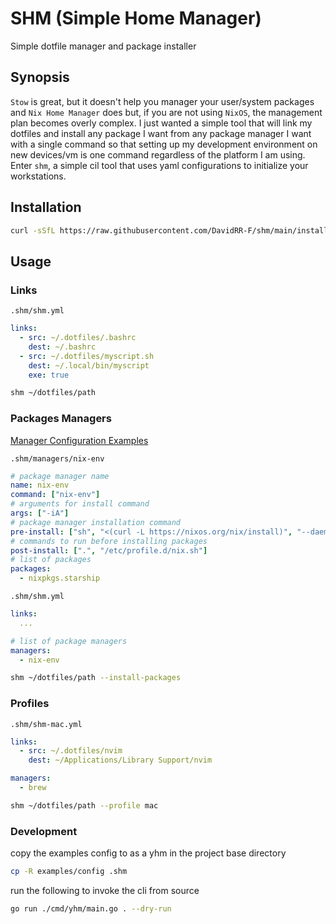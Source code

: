 # SHM (Simple Home Manager)

Simple dotfile manager and package installer

## Synopsis

`Stow` is great, but it doesn't help you manager your user/system packages and `Nix Home Manager` does but, if you are not using `NixOS`,
the management plan becomes overly complex. I just wanted a simple tool that will link my dotfiles and install any package I want from
any package manager I want with a single command so that setting up my development environment on new devices/vm is one command regardless
of the platform I am using. Enter `shm`, a simple cil tool that uses yaml configurations to initialize your workstations.

## Installation

```bash
curl -sSfL https://raw.githubusercontent.com/DavidRR-F/shm/main/install.sh | sh
```

## Usage

### Links

`.shm/shm.yml`

```yaml
links:
  - src: ~/.dotfiles/.bashrc 
    dest: ~/.bashrc
  - src: ~/.dotfiles/myscript.sh 
    dest: ~/.local/bin/myscript
    exe: true
```

```bash
shm ~/dotfiles/path
```

### Packages Managers

[Manager Configuration Examples](https://github.com/nauticale/yhm/tree/main/examples/config/managers)

`.shm/managers/nix-env`

```yaml
# package manager name
name: nix-env
command: ["nix-env"]
# arguments for install command
args: ["-iA"]
# package manager installation command
pre-install: ["sh", "<(curl -L https://nixos.org/nix/install)", "--daemon"]
# commands to run before installing packages
post-install: [".", "/etc/profile.d/nix.sh"]
# list of packages
packages:
  - nixpkgs.starship
```

`.shm/shm.yml`

```yaml
links:
  ...

# list of package managers
managers:
  - nix-env
```

```bash
shm ~/dotfiles/path --install-packages
```

### Profiles

`.shm/shm-mac.yml`

```yaml
links:
  - src: ~/.dotfiles/nvim
    dest: ~/Applications/Library Support/nvim

managers:
  - brew
```

```bash
shm ~/dotfiles/path --profile mac
```

### Development

copy the examples config to as a yhm in the project base directory

```bash
cp -R examples/config .shm
```

run the following to invoke the cli from source

```bash
go run ./cmd/yhm/main.go . --dry-run
```
